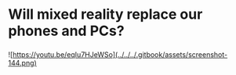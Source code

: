 # Will mixed reality replace our phones and PCs?

### 

![https://youtu.be/eqIu7HJeWSo](../../../.gitbook/assets/screenshot-144.png)

### 

